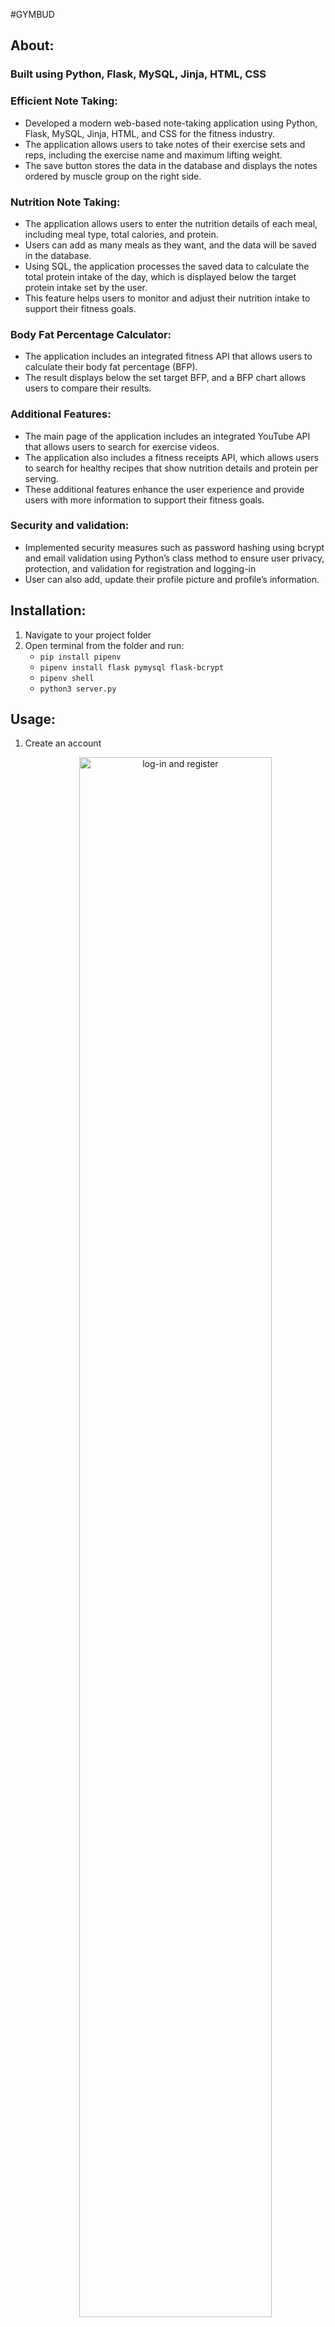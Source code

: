 #GYMBUD

## About:

### Built using Python, Flask, MySQL, Jinja, HTML, CSS

### Efficient Note Taking:
- Developed a modern web-based note-taking application using Python, Flask, MySQL, Jinja, HTML, and CSS for the fitness industry. 
- The application allows users to take notes of their exercise sets and reps, including the exercise name and maximum lifting weight. 
- The save button stores the data in the database and displays the notes ordered by muscle group on the right side.
### Nutrition Note Taking:
- The application allows users to enter the nutrition details of each meal, including meal type, total calories, and protein. 
- Users can add as many meals as they want, and the data will be saved in the database. 
- Using SQL, the application processes the saved data to calculate the total protein intake of the day, which is displayed below the target protein intake set by the user. 
- This feature helps users to monitor and adjust their nutrition intake to support their fitness goals.
### Body Fat Percentage Calculator: 
- The application includes an integrated fitness API that allows users to calculate their body fat percentage (BFP). 
- The result displays below the set target BFP, and a BFP chart allows users to compare their results.
### Additional Features: 
- The main page of the application includes an integrated YouTube API that allows users to search for exercise videos. 
- The application also includes a fitness receipts API, which allows users to search for healthy recipes that show nutrition details and protein per serving. 
- These additional features enhance the user experience and provide users with more information to support their fitness goals.
### Security and validation: 
- Implemented security measures such as password hashing using bcrypt and email validation using Python’s class method to ensure user privacy, protection, and validation for registration and logging-in
- User can also add, update their profile picture and profile’s information.

## Installation:
<ol>
  <li> Navigate to your project folder</li>
  <li> Open terminal from the folder and run:
    <ul>
      <li><code>pip install pipenv</code></li>
      <li><code>pipenv install flask pymysql flask-bcrypt</code></li>
      <li><code>pipenv shell</code></li>
      <li><code>python3 server.py</code></li>
    </ul>
  </li>
</ol>

## Usage:
<ol>
  <li>Create an account
    <p align="center" width="100%">
      <img alt="log-in and register" width="80%" src="https://user-images.githubusercontent.com/69804999/236039941-1c9a79d5-af0b-4adf-8426-978856de5756.png"/>
    </p>
  </li>
  <li>If necessary, resources on healthy bodybuilding diets and daily exercise videos are available for reference  
    <p align="center" width="100%">
      <img alt="home page" width="80%" src="https://user-images.githubusercontent.com/69804999/236043081-2e4d13de-ce4f-4b74-aaea-26f87c0e2c6e.png"/>
    </p>
  </li>
  <li>Start taking note of your exercise
    <p align="center" width="100%">
      <img alt="Exercise note taking" width="80%" src="https://user-images.githubusercontent.com/69804999/236045706-279e7923-6e3b-439d-942f-8e4bdd3cf7d7.png"/>
    </p>
  </li>
  <li>And keep track of your nutrition
      <p align="center" width="100%">
        <img alt="Nutrition note taking" width="80%" src="https://user-images.githubusercontent.com/69804999/236045968-c118e6d3-37c0-4227-97a5-2f24fe97aa4d.png"/>
      </p>
  </li>
  <li>Calculate your BFP
    <p align="center" width="100%">
      <img alt="BFP Calculator" width="80%" src="https://user-images.githubusercontent.com/69804999/236046440-f8b1568c-0953-4ed3-b582-1d40a070149d.png"/>
    </p>
  </li>
</ol>



